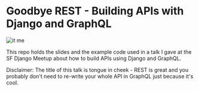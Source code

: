 # Goodbye REST - Building APIs with Django and GraphQL

![it me](https://raw.githubusercontent.com/jaydenwindle/django-graphql-talk/master/talk.png)


This repo holds the slides and the example code used in a talk I gave at the 
SF Django Meetup about how to build APIs using Django and GraphQL.

Disclaimer: The title of this talk is tongue in cheek - REST is great and you
probably don't need to re-write your whole API in GraphQL just because it's cool.